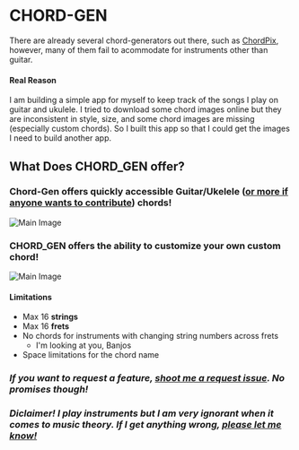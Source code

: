 # CHORD-GEN

There are already several chord-generators out there, such as [ChordPix](https://ChordPix.com), however, many of them fail to acommodate for instruments other than guitar.

#### Real Reason

I am building a simple app for myself to keep track of the songs I play on guitar and ukulele. I tried to download some chord images online but they are inconsistent in style, size, and some chord images are missing (especially custom chords). So I built this app so that I could get the images I need to build another app.

## What Does CHORD_GEN offer?

### Chord-Gen offers quickly accessible Guitar/Ukelele ([or more if anyone wants to contribute](www.github.com)) chords!

![Main Image](https://github.com/hirokazutei/chord-gen/blob/master/images/main.png)

### CHORD_GEN offers the ability to customize your own custom chord!

![Main Image](https://github.com/hirokazutei/chord-gen/blob/master/images/custom.png)

#### Limitations

- Max 16 **strings**
- Max 16 **frets**
- No chords for instruments with changing string numbers across frets
  - I'm looking at you, Banjos
- Space limitations for the chord name

### _If you want to request a feature, [shoot me a request issue](https://github.com/hirokazutei/chord-gen/issues). No promises though!_

### _Diclaimer! I play instruments but I am very ignorant when it comes to music theory. If I get anything wrong, [please let me know!](https://github.com/hirokazutei/chord-gen/issues)_
